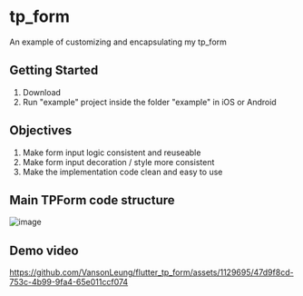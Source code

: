 # tp_form

An example of customizing and encapsulating my tp_form

## Getting Started

1. Download
2. Run "example" project inside the folder "example" in iOS or Android


## Objectives

1. Make form input logic consistent and reuseable
2. Make form input decoration / style more consistent
3. Make the implementation code clean and easy to use


## Main TPForm code structure

![image](https://github.com/VansonLeung/flutter_tp_form/assets/1129695/0d5412d0-d753-4d5e-8dc0-5c833e2c9d5c)


## Demo video

https://github.com/VansonLeung/flutter_tp_form/assets/1129695/47d9f8cd-753c-4b99-9fa4-65e011ccf074



